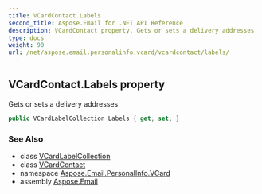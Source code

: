 ```yaml
---
title: VCardContact.Labels
second_title: Aspose.Email for .NET API Reference
description: VCardContact property. Gets or sets a delivery addresses
type: docs
weight: 90
url: /net/aspose.email.personalinfo.vcard/vcardcontact/labels/
---
```

## VCardContact.Labels property

Gets or sets a delivery addresses

```csharp
public VCardLabelCollection Labels { get; set; }
```

### See Also

* class [VCardLabelCollection](../../vcardlabelcollection/)
* class [VCardContact](../)
* namespace [Aspose.Email.PersonalInfo.VCard](../../vcardcontact/)
* assembly [Aspose.Email](../../../)


